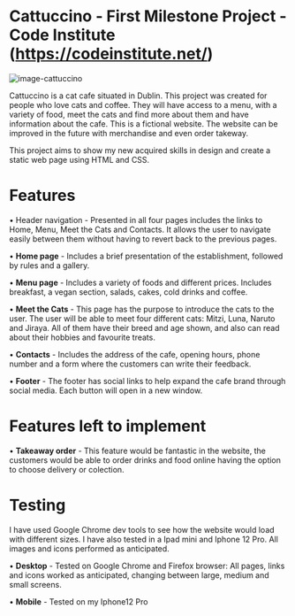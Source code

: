 # Cattuccino - First Milestone Project - Code Institute (https://codeinstitute.net/)


![image-cattuccino](https://user-images.githubusercontent.com/111059036/195872534-1056061f-f966-41e6-bfd3-f1fa4fa82a53.png)


Cattuccino is a cat cafe situated in Dublin. This project was created for people who love cats and coffee. They will have access to a menu, with a variety of food, meet the cats and find more about them and have information about the cafe. This is a fictional website. 
The website can be improved in the future with merchandise and even order takeway.

This project aims to show my new acquired skills in design and create a static web page using HTML and CSS.


# Features

  • Header navigation - Presented in all four pages includes the links to Home, Menu, Meet the Cats and Contacts. It allows the user to navigate easily between them without having to revert back to the previous pages.
  
  • **Home page** - Includes a brief presentation of the establishment, followed by rules and a gallery.
  
  • **Menu page** - Includes a variety of foods and different prices. Includes breakfast, a vegan section, salads, cakes, cold drinks and coffee.
  
  • **Meet the Cats** - This page has the purpose to introduce the cats to the user. The user will be able to meet four different cats: Mitzi, Luna, Naruto and Jiraya. All of them have their breed and age shown, and also can read about their hobbies and favourite treats.
  
  • **Contacts** - Includes the address of the cafe, opening hours, phone number and a form where the customers can write their feedback.
  
  • **Footer** - The footer has social links to help expand the cafe brand through social media. Each button will open in a new window.
  
  # Features left to implement
  
  • **Takeaway order** - This feature would be fantastic in the website, the customers would be able to order drinks and food online having the option to choose delivery or colection.
  
  # Testing
  
  I have used Google Chrome dev tools to see how the website would load with different sizes. I have also tested in a Ipad mini and Iphone 12 Pro. All images and icons performed as anticipated.
  
  • **Desktop** - Tested on Google Chrome and Firefox browser: All pages, links and icons worked as anticipated, changing between large, medium and small screens.
  
  • **Mobile** - Tested on my Iphone12 Pro
  
  
